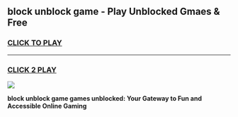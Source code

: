 
## block unblock game - Play Unblocked Gmaes & Free
<h3>
<a href="https://news.freeplayer.one?title=block_unblock_game&ref=23F">CLICK TO PLAY</a></h3>
<hr>

<h3>
<a href="https://news.freeplayer.one?title=block_unblock_game&ref=23F">CLICK 2 PLAY</a>
  
</h3>

<a href="https://news.freeplayer.one?title=block_unblock_game&ref=23F/"><img src="https://clearcache.store/games.png"></a>


**block unblock game games unblocked: Your Gateway to Fun and Accessible Online Gaming**
